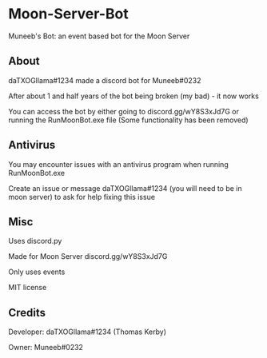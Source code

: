 # Moon-Server-Bot
Muneeb's Bot: an event based bot for the Moon Server

## About

daTXOGllama#1234 made a discord bot for Muneeb#0232

After about 1 and half years of the bot being broken (my bad) - it now works

You can access the bot by either going to discord.gg/wY8S3xJd7G or running the RunMoonBot.exe file (Some functionality has been removed)

## Antivirus

You may encounter issues with an antivirus program when running RunMoonBot.exe

Create an issue or message daTXOGllama#1234 (you will need to be in moon server) to ask for help fixing this issue

## Misc

Uses discord.py

Made for Moon Server discord.gg/wY8S3xJd7G

Only uses events

MIT license 

## Credits

Developer: daTXOGllama#1234 (Thomas Kerby)

Owner: Muneeb#0232
